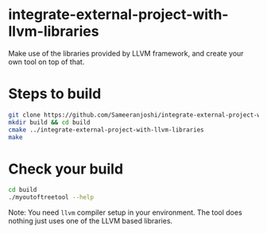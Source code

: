 # integrate-external-project-with-llvm-libraries
Make use of the libraries provided by LLVM framework, and create your own tool on top of that.

# Steps to build
```bash
git clone https://github.com/Sameeranjoshi/integrate-external-project-with-llvm-libraries.git
mkdir build && cd build
cmake ../integrate-external-project-with-llvm-libraries
make
```

# Check your build
```bash
cd build
./myoutoftreetool --help
```
Note: You need `llvm` compiler setup in your environment.
The tool does nothing just uses one of the LLVM based libraries.
